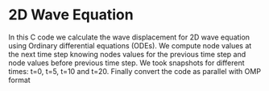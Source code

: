 # 2D Wave Equation

In this C code we calculate the wave displacement for 2D wave equation using Ordinary differential equations (ODEs).
We compute node values at the next time step knowing nodes values for the previous time step and node values before previous time step.
We took snapshots for different times: t=0, t=5, t=10 and t=20.
Finally convert the code as parallel with OMP format    
